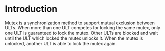 # Introduction
Mutex is a synchronization method to support mutual exclusion between ULTs. When more than one ULT competes for locking the same mutex, only one ULT is guaranteed to lock the mutex. Other ULTs are blocked and wait until the ULT which locked the mutex unlocks it. When the mutex is unlocked, another ULT is able to lock the mutex again.